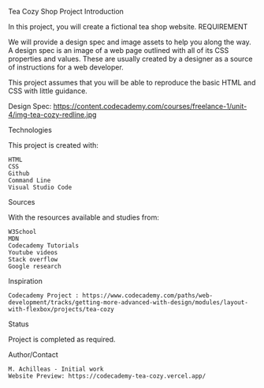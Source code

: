 Tea Cozy Shop Project
Introduction

In this project, you will create a fictional tea shop website. 
REQUIREMENT

We will provide a design spec and image assets to help you along the way. A design spec is an image of a web page outlined with all of its CSS properties and values. These are usually created by a designer as a source of instructions for a web developer.

This project assumes that you will be able to reproduce the basic HTML and CSS with little guidance.

Design Spec:
https://content.codecademy.com/courses/freelance-1/unit-4/img-tea-cozy-redline.jpg

Technologies

This project is created with:

    HTML
    CSS
    Github
    Command Line
    Visual Studio Code

Sources

With the resources available and studies from:

    W3School
    MDN
    Codecademy Tutorials
    Youtube videos
    Stack overflow
    Google research

Inspiration

    Codecademy Project : https://www.codecademy.com/paths/web-development/tracks/getting-more-advanced-with-design/modules/layout-with-flexbox/projects/tea-cozy

Status

Project is completed as required.

Author/Contact

    M. Achilleas - Initial work
    Website Preview: https://codecademy-tea-cozy.vercel.app/
    

